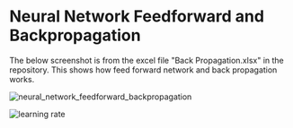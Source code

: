 # Neural Network Feedforward and Backpropagation

The below screenshot is from the excel file "Back Propagation.xlsx" in the repository.
This shows how feed forward network and back propagation works.

![neural_network_feedforward_backpropagation](https://user-images.githubusercontent.com/65554220/119373201-cb4fe980-bcd5-11eb-82a4-01ef1e6cc6d0.JPG)

![learning rate](https://user-images.githubusercontent.com/65554220/119374486-41a11b80-bcd7-11eb-841d-f736e663c658.JPG)
